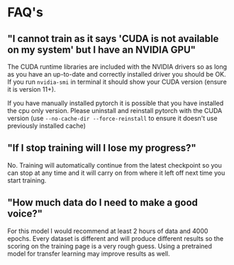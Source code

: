 # FAQ's

## "I cannot train as it says 'CUDA is not available on my system' but I have an NVIDIA GPU"

The CUDA runtime libraries are included with the NVIDIA drivers so as long as you have an up-to-date and correctly installed driver you should be OK. If you run `nvidia-smi` in terminal it should show your CUDA version (ensure it is version 11+).

If you have manually installed pytorch it is possible that you have installed the cpu only version. Please uninstall and reinstall pytorch with the CUDA version (use `--no-cache-dir --force-reinstall` to ensure it doesn't use previously installed cache)

## "If I stop training will I lose my progress?"

No. Training will automatically continue from the latest checkpoint so you can stop at any time and it will carry on from where it left off next time you start training.

## "How much data do I need to make a good voice?"

For this model I would recommend at least 2 hours of data and 4000 epochs. Every dataset is different and will produce different results so the scoring on the training page is a very rough guess. Using a pretrained model for transfer learning may improve results as well.
